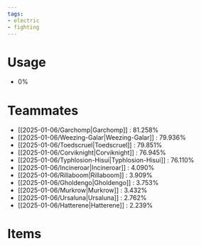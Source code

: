 ```yaml
---
tags:
- electric
- fighting
---
```

# Usage
- 0%
# Teammates
- [[2025-01-06/Garchomp|Garchomp]] : 81.258%
- [[2025-01-06/Weezing-Galar|Weezing-Galar]] : 79.936%
- [[2025-01-06/Toedscruel|Toedscruel]] : 79.851%
- [[2025-01-06/Corviknight|Corviknight]] : 76.945%
- [[2025-01-06/Typhlosion-Hisui|Typhlosion-Hisui]] : 76.110%
- [[2025-01-06/Incineroar|Incineroar]] : 4.090%
- [[2025-01-06/Rillaboom|Rillaboom]] : 3.909%
- [[2025-01-06/Gholdengo|Gholdengo]] : 3.753%
- [[2025-01-06/Murkrow|Murkrow]] : 3.432%
- [[2025-01-06/Ursaluna|Ursaluna]] : 2.762%
- [[2025-01-06/Hatterene|Hatterene]] : 2.239%
# Items